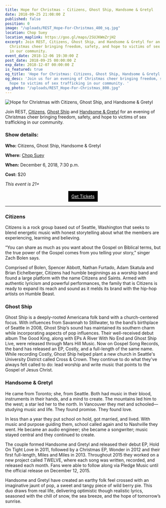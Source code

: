 ```yaml
---
title: Hope for Christmas - Citizens, Ghost Ship, Handsome & Gretyl
date: 2018-09-25 21:08:00 Z
published: false
position: 0
image: "/uploads/REST_Hope-For-Christmas_400_sq.jpg"
location: Chop Suey
location_maplink: https://goo.gl/maps/2SUJKWmZrjH2
excerpt: Join REST, Citizens, Ghost Ship, and Handsome & Gretyl for an evening of
  Christmas cheer bringing freedom, safety, and hope to victims of sex trafficking
  in our community.
event_date: 2018-12-06 19:30:00 Z
post_date: 2018-09-25 00:00:00 Z
exp_date: 2018-12-07 00:00:00 Z
is_featured: true
og_title: 'Hope for Christmas: Citizens, Ghost Ship, Handsome & Gretyl'
og_desc: 'Join us for an evening of Christmas cheer bringing freedom, safety, and
  hope to victims of sex trafficking in our community. '
og_photo: "/uploads/REST_Hope-For-Christmas_800.jpg"
---
```


![Hope for Christmas with Citizens, Ghost Ship, and Handsome & Gretyl](/uploads/REST_Hope-For-Christmas_800.jpg)

Join REST, [Citizens](https://wearecitizens.net/), [Ghost Ship](http://www.ghostshipmusic.com/) and [Handsome & Gretyl](http://www.handsomeandgretyl.com/) for an evening of Christmas cheer bringing freedom, safety, and hope to victims of sex trafficking in our community. 

### Show details: 
**Who:** Citizens, Ghost Ship, Handsome & Gretyl

**Where:** [Chop Suey](https://goo.gl/maps/2SUJKWmZrjH2)

**When:** December 6, 2018, 7:30 p.m. 

**Cost:** $20

_This event is 21+_

<div align="center"><a href="https://www.facebook.com/events/248549285861663/" class="button" style="background-color: rgb(0, 0, 0); border: 1px solid rgb(91, 91, 91); color: rgb(255, 255, 255); display: inline-block; padding: 8px 10px; text-shadow: none; border-radius: 0px;">Get Tickets</a></div>

***

### Citizens
Citizens is a rock group based out of Seattle, Washington that seeks to blend energetic music with honest storytelling about what the members are experiencing, learning and believing.

“You can share as much as you want about the Gospel on Biblical terms, but the true power of the Gospel comes from you telling your story,” singer Zach Bolen says.

Comprised of Bolen, Spencer Abbott, Nathan Furtado, Adam Skatula and Brian Eichelberger, Citizens had humble beginnings as a worship band and found a large platform with the name Citizens and Saints. Armed with authentic lyricism and powerful performances, the family that is Citizens is ready to expand its reach and sound as it melds its brand with the hip-hop artists on Humble Beast.

### Ghost Ship
Ghost Ship is a deeply-rooted Americana folk band with a church-centered focus. With influences from Savannah to Stillwater, to the band’s birthplace of Seattle in 2008, Ghost Ship’s sound has maintained its southern charm while incorporating aspects of pop influences. Their well-received debut album The Good King, along with EPs A River With No End and Ghost Ship Live, were released through Mars Hill Music. Now on Gospel Song Records, the band has released an EP, Costly, and a full-length of the same name. While recording Costly, Ghost Ship helped plant a new church in Seattle's University District called Cross & Crown. They continue to do what they've always felt called to do: lead worship and write music that points to the Gospel of Jesus Christ.

### Handsome & Gretyl
He came from Toronto; she, from Seattle.
Both had music in their blood, instruments in their hands, and a mind to create.
The mountains led him to the west; a star led her to the north. 
In Vancouver they met and schooled—studying music and life.
They found promise.
They found love. 

In less than a year they put school on hold, got married, and lived.
With music and purpose guiding them, school called again and to Nashville they went. 
He became an audio engineer; she became a songwriter; music stayed central and they continued to create.

The couple formed Handsome and Gretyl and released their debut EP, Hold On Tight Love in 2011, followed by a Christmas EP, Wonder in 2012 and their first full-length, Miles and Miles in 2013. Throughout 2015 they worked on a new project called TWELVE, where each song was written, recorded, and released each month. Fans were able to follow along via Pledge Music until the official release on December 12, 2015.

Handsome and Gretyl have created an earthy folk feel crossed with an imaginative jaunt of pop, a sweet and tangy piece of wild berry pie. This duo draws from real life, delivering optimistic though realistic lyrics, seasoned with the chill of snow, the sea breeze, and the hope of tomorrow’s sunrise.